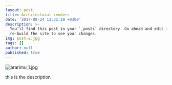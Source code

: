 ```yaml
---
layout: post
title: Architectural renders
date: '2017-08-24 13:32:20 +0300'
description: >-
  You’ll find this post in your `_posts` directory. Go ahead and edit it and
  re-build the site to see your changes.
img: post-2.jpg
tags: []
author: null
published: true
---
```


![ararimu_1.jpg]({{site.baseurl}}/_posts/ararimu_1.jpg)

this is the description

[jekyll-docs]: https://jekyllrb.com/docs/home
[jekyll-gh]:   https://github.com/jekyll/jekyll
[jekyll-talk]: https://talk.jekyllrb.com/
